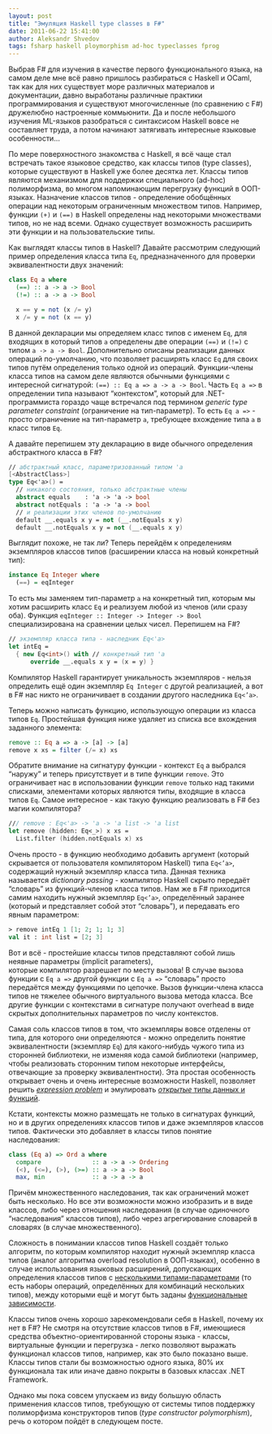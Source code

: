 ```yaml
---
layout: post
title: "Эмуляция Haskell type classes в F#"
date: 2011-06-22 15:41:00
author: Aleksandr Shvedov
tags: fsharp haskell ploymorphism ad-hoc typeclasses fprog
---
```

Выбрав F# для изучения в качестве первого функционального языка, на самом деле мне всё равно пришлось разбираться с Haskell и OCaml, так как для них существует море различных материалов и документации, давно выработаны различные практики программирования и существуют многочисленные (по сравнению с F#) дружелюбно настроенные коммьюнити. Да и после небольшого изучения ML-языков разобраться с синтаксисом Haskell вовсе не составляет труда, а потом начинают затягивать интересные языковые особенности…

По мере поверхностного знакомства с Haskell, я всё чаще стал встречать такое языковое средство, как классы типов (type classes), которые существуют в Haskell уже более десятка лет. Классы типов являются механизмом для поддержки специального (ad-hoc) полиморфизма, во многом напоминающим перегрузку функций в ООП-языках. Назначение классов типов - определение обобщённых операции над некоторым ограниченным множеством типов. Например, функции `(+)` и `(==)` в Haskell определены над некоторыми множествами типов, но не над всеми. Однако существует возможность расширить эти функции и на пользовательские типы.

Как выглядят классы типов в Haskell? Давайте рассмотрим следующий пример определения класса типа `Eq`, предназначенного для проверки эквивалентности двух значений:

```haskell
class Eq a where
  (==) :: a -> a -> Bool
  (!=) :: a -> a -> Bool

  x == y = not (x /= y)
  x /= y = not (x == y)
```

В данной декларации мы определяем класс типов с именем `Eq`, для входящих в который типов `a` определены две операции `(==)` и `(!=)` с типом `a -> a -> Bool`. Дополнительно описаны реализации данных операций по-умолчанию, что позволяет расширять класс `Eq` для своих типов путём определения только одной из операций. Функции-члены класса типов на самом деле являются обычными функциями с интересной сигнатурой: `(==) :: Eq a => a -> a -> Bool`. Часть `Eq a =>` в определении типа называют “контекстом”, который для .NET-программиста гораздо чаще встречался под термином *generic type parameter constraint* (ограничение на тип-параметр). То есть `Eq a =>` - просто ограничение на тип-параметр `a`, требующее вхождение типа `a` в класс типов `Eq`.

А давайте перепишем эту декларацию в виде обычного определения абстрактного класса в F#?

```fsharp
// абстрактный класс, параметризованный типом 'a
[<AbstractClass>]
type Eq<'a>() =
  // никакого состояния, только абстрактные члены
  abstract equals    : 'a -> 'a -> bool
  abstract notEquals : 'a -> 'a -> bool
  // и реализации этих членов по-умолчанию
  default __.equals x y = not (__.notEquals x y)
  default __.notEquals x y = not (__.equals x y)
```

Выглядит похоже, не так ли? Теперь перейдём к определениям экземпляров классов типов (расширении класса на новый конкретный тип):

```haskell
instance Eq Integer where
  (==) = eqInteger
```

То есть мы заменяем тип-параметр `a` на конкретный тип, которым мы хотим расширить класс `Eq` и реализуем любой из членов (или сразу оба). Функция `eqInteger :: Integer -> Integer -> Bool` специализирована на сравнении целых чисел. Перепишем на F#?

```fsharp
// экземпляр класса типа - наследник Eq<'a>
let intEq =
  { new Eq<int>() with // конкретный тип 'a
      override __.equals x y = (x = y) }
```

Компилятор Haskell гарантирует уникальность экземпляров - нельзя определить ещё один экземпляр `Eq Integer` с другой реализацией, а вот в F# нас никто не ограничивает в создании другого наследника `Eq<’a>`.

Теперь можно написать функцию, использующую операции из класса типов `Eq`. Простейшая функция ниже удаляет из списка все вхождения заданного элемента:

```haskell
remove :: Eq a => a -> [a] -> [a]
remove x xs = filter (/= x) xs
```

Обратите внимание на сигнатуру функции - контекст `Eq` a выбрался “наружу” и теперь присутствует и в типе функции `remove`. Это ограничивает нас в использовании функции `remove` только над такими списками, элементами которых являются типы, входящие в класса типов `Eq`. Самое интересное - как такую функцию реализовать в F# без магии компилятора?

```fsharp
/// remove : Eq<'a> -> 'a -> 'a list -> 'a list
let remove (hidden: Eq<_>) x xs =
  List.filter (hidden.notEquals x) xs
```

Очень просто - в функцию необходимо добавить аргумент (который скрывается от пользователя компилятором Haskell) типа `Eq<’a>`, содержащий нужный экземпляр класса типа. Данная техника называется *dictionary passing* - компилятор Haskell скрыто передаёт “словарь” из функций-членов класса типов. Нам же в F# приходится самим находить нужный экземпляр `Eq<’a>`, определённый заранее (который и представляет собой этот “словарь”), и передавать его явным параметром:

```fsharp
> remove intEq 1 [1; 2; 1; 1; 3]
val it : int list = [2; 3]
```

Вот и всё - простейшие классы типов представляют собой лишь неявные параметры (implicit parameters), которые компилятор разрешает по месту вызова! В случае вызова функции с `Eq a =>` другой функции с `Eq a =>` “словарь” просто передаётся между функциями по цепочке. Вызов функции-члена класса типов не тяжелее обычного виртуального вызова метода класса. Все другие функции с контекстами в сигнатуре получают overhead в виде скрытых дополнительных параметров по числу контекстов.

Самая соль классов типов в том, что экземпляры вовсе отделены от типа, для которого они определяются - можно определить понятие эквивалентности (экземпляр `Eq`) для какого-нибудь чужого типа из сторонней библиотеки, не изменяя кода самой библиотеки (например, чтобы реализовать сторонним типом некоторые интерфейсы, отвечающие за проверку эквивалентности). Эта простая особенность открывает очень и очень интересные возможности Haskell, позволяет решить *[expression problem](http://en.wikipedia.org/wiki/Expression_problem)* и эмулировать [*открытые* типы данных и функций](http://lambda-the-ultimate.org/node/1453).

Кстати, контексты можно размещать не только в сигнатурах функций, но и в других определениях классов типов и даже экземпляров классов типов. Фактически это добавляет в классы типов понятие наследования:

```haskell
class (Eq a) => Ord a where
  compare              :: a -> a -> Ordering
  (<), (<=), (>), (>=) :: a -> a -> Bool
  max, min             :: a -> a -> a
```

Причём множественного наследования, так как ограничений может быть несколько. Но все эти возможности можно изобразить и в виде классов, либо через отношения наследования (в случае одиночного “наследования” классов типов), либо через агрегирование словарей в словарях (в случае множественного).

Сложность в понимании классов типов Haskell создаёт только алгоритм, по которым компилятор находит нужный экземпляр класса типов (аналог алгоритма overload resolution в ООП-языках), особенно в случае использования языковых расширений, допускающих определения классов типов с [несколькими типами-параметрами](http://www.haskell.org/haskellwiki/Multi-parameter_type_class) (то есть наборы операций, определённых для комбинаций нескольких типов), между которыми ещё и могут быть заданы [функциональные зависимости](http://www.haskell.org/haskellwiki/Functional_dependencies).

Классы типов очень хорошо зарекомендовали себя в Haskell, почему их нет в F#? Не смотря на отсутствие классов типов в F#, имеющиеся средства объектно-ориентированной стороны языка - классы, виртуальные функции и перегрузка - легко позволяют выражать функционал классов типов, например, как это было показано выше. Классы типов стали бы возможностью одного языка, 80% их функционала так или иначе давно покрыты в базовых классах .NET Framework.

Однако мы пока совсем упускаем из виду большую область применения классов типов, требующую от системы типов поддержку полиморфизма конструкторов типов (*type constructor polymorphism*), речь о котором пойдёт в следующем посте.